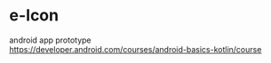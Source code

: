 # e-Icon

android app prototype   
https://developer.android.com/courses/android-basics-kotlin/course

